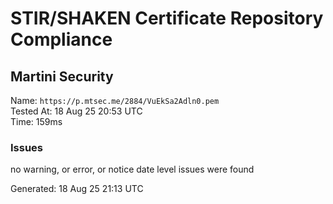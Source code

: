 # STIR/SHAKEN Certificate Repository Compliance

## Martini Security

Name: `https://p.mtsec.me/2884/VuEkSa2Adln0.pem`\
Tested At: 18 Aug 25 20:53 UTC\
Time: 159ms

### Issues

no warning, or error, or notice date level issues were found

Generated: 18 Aug 25 21:13 UTC